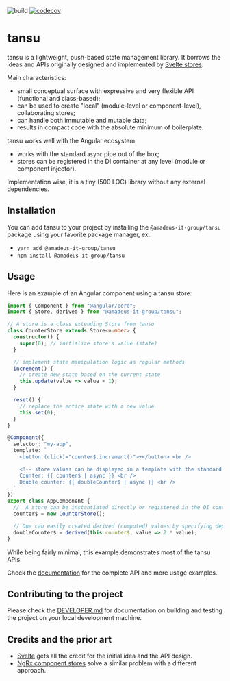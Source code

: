 ![build](https://github.com/AmadeusITGroup/tansu/workflows/ci/badge.svg) [![codecov](https://codecov.io/gh/AmadeusITGroup/tansu/branch/master/graph/badge.svg)](https://codecov.io/gh/AmadeusITGroup/tansu)

# tansu

tansu is a lightweight, push-based state management library.
It borrows the ideas and APIs originally designed and implemented by [Svelte stores](https://github.com/sveltejs/rfcs/blob/master/text/0002-reactive-stores.md).

Main characteristics:
* small conceptual surface with expressive and very flexible API (functional and class-based);
* can be used to create "local" (module-level or component-level), collaborating stores;
* can handle both immutable and mutable data;
* results in compact code with the absolute minimum of boilerplate.

tansu works well with the Angular ecosystem:
* works with the standard `async` pipe out of the box;
* stores can be registered in the DI container at any level (module or component injector).

Implementation wise, it is a tiny (500 LOC) library without any external dependencies.

## Installation

You can add tansu to your project by installing the `@amadeus-it-group/tansu` package using your favorite package manager, ex.:
* `yarn add @amadeus-it-group/tansu`
* `npm install @amadeus-it-group/tansu`

## Usage

Here is an example of an Angular component using a tansu store:

```typescript
import { Component } from "@angular/core";
import { Store, derived } from "@amadeus-it-group/tansu";

// A store is a class extending Store from tansu
class CounterStore extends Store<number> {
  constructor() {
    super(0); // initialize store's value (state)
  }

  // implement state manipulation logic as regular methods
  increment() {
    // create new state based on the current state
    this.update(value => value + 1);
  }

  reset() {
    // replace the entire state with a new value
    this.set(0);
  }
}

@Component({
  selector: "my-app",
  template: `
    <button (click)="counter$.increment()">+</button> <br />

    <!-- store values can be displayed in a template with the standard async pipe -->
    Counter: {{ counter$ | async }} <br />
    Double counter: {{ doubleCounter$ | async }} <br />
  `
})
export class AppComponent {
  //  A store can be instantiated directly or registered in the DI container
  counter$ = new CounterStore();

  // One can easily created derived (computed) values by specifying dependant stores and a transformation function
  doubleCounter$ = derived(this.counter$, value => 2 * value);
}
```

While being fairly minimal, this example demonstrates most of the tansu APIs.

Check the [documentation](http://amadeusitgroup.github.io/tansu/) for the complete API and more usage examples.

## Contributing to the project

Please check the [DEVELOPER.md](DEVELOPER.md) for documentation on building and testing the project on your local development machine.

## Credits and the prior art

* [Svelte](https://github.com/sveltejs/rfcs/blob/master/text/0002-reactive-stores.md) gets all the credit for the initial idea and the API design.
* [NgRx component stores](https://hackmd.io/zLKrFIadTMS2T6zCYGyHew?view) solve a similar problem with a different approach.

